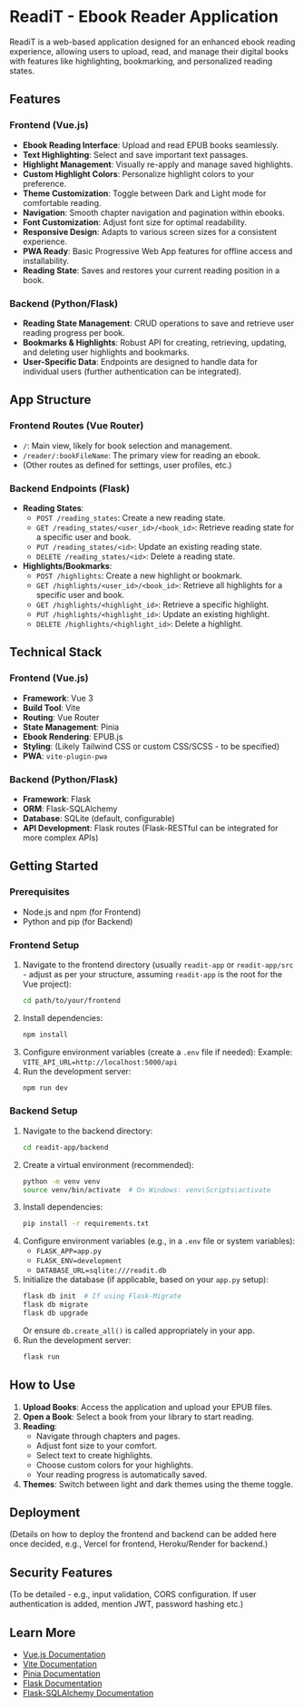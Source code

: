 # ReadiT - Ebook Reader Application

ReadiT is a web-based application designed for an enhanced ebook reading experience, allowing users to upload, read, and manage their digital books with features like highlighting, bookmarking, and personalized reading states.

## Features

### Frontend (Vue.js)

-   **Ebook Reading Interface**: Upload and read EPUB books seamlessly.
-   **Text Highlighting**: Select and save important text passages.
-   **Highlight Management**: Visually re-apply and manage saved highlights.
-   **Custom Highlight Colors**: Personalize highlight colors to your preference.
-   **Theme Customization**: Toggle between Dark and Light mode for comfortable reading.
-   **Navigation**: Smooth chapter navigation and pagination within ebooks.
-   **Font Customization**: Adjust font size for optimal readability.
-   **Responsive Design**: Adapts to various screen sizes for a consistent experience.
-   **PWA Ready**: Basic Progressive Web App features for offline access and installability.
-   **Reading State**: Saves and restores your current reading position in a book.

### Backend (Python/Flask)

-   **Reading State Management**: CRUD operations to save and retrieve user reading progress per book.
-   **Bookmarks & Highlights**: Robust API for creating, retrieving, updating, and deleting user highlights and bookmarks.
-   **User-Specific Data**: Endpoints are designed to handle data for individual users (further authentication can be integrated).

## App Structure

### Frontend Routes (Vue Router)

-   `/`: Main view, likely for book selection and management.
-   `/reader/:bookFileName`: The primary view for reading an ebook.
-   (Other routes as defined for settings, user profiles, etc.)

### Backend Endpoints (Flask)

-   **Reading States**:
    -   `POST /reading_states`: Create a new reading state.
    -   `GET /reading_states/<user_id>/<book_id>`: Retrieve reading state for a specific user and book.
    -   `PUT /reading_states/<id>`: Update an existing reading state.
    -   `DELETE /reading_states/<id>`: Delete a reading state.
-   **Highlights/Bookmarks**:
    -   `POST /highlights`: Create a new highlight or bookmark.
    -   `GET /highlights/<user_id>/<book_id>`: Retrieve all highlights for a specific user and book.
    -   `GET /highlights/<highlight_id>`: Retrieve a specific highlight.
    -   `PUT /highlights/<highlight_id>`: Update an existing highlight.
    -   `DELETE /highlights/<highlight_id>`: Delete a highlight.

## Technical Stack

### Frontend (Vue.js)

-   **Framework**: Vue 3
-   **Build Tool**: Vite
-   **Routing**: Vue Router
-   **State Management**: Pinia
-   **Ebook Rendering**: EPUB.js
-   **Styling**: (Likely Tailwind CSS or custom CSS/SCSS - to be specified)
-   **PWA**: `vite-plugin-pwa`

### Backend (Python/Flask)

-   **Framework**: Flask
-   **ORM**: Flask-SQLAlchemy
-   **Database**: SQLite (default, configurable)
-   **API Development**: Flask routes (Flask-RESTful can be integrated for more complex APIs)

## Getting Started

### Prerequisites

-   Node.js and npm (for Frontend)
-   Python and pip (for Backend)

### Frontend Setup

1.  Navigate to the frontend directory (usually `readit-app` or `readit-app/src` - adjust as per your structure, assuming `readit-app` is the root for the Vue project):
    ```bash
    cd path/to/your/frontend
    ```
2.  Install dependencies:
    ```bash
    npm install
    ```
3.  Configure environment variables (create a `.env` file if needed):
    Example: `VITE_API_URL=http://localhost:5000/api`
4.  Run the development server:
    ```bash
    npm run dev
    ```

### Backend Setup

1.  Navigate to the backend directory:
    ```bash
    cd readit-app/backend
    ```
2.  Create a virtual environment (recommended):
    ```bash
    python -m venv venv
    source venv/bin/activate  # On Windows: venv\Scripts\activate
    ```
3.  Install dependencies:
    ```bash
    pip install -r requirements.txt
    ```
4.  Configure environment variables (e.g., in a `.env` file or system variables):
    -   `FLASK_APP=app.py`
    -   `FLASK_ENV=development`
    -   `DATABASE_URL=sqlite:///readit.db`
5.  Initialize the database (if applicable, based on your `app.py` setup):
    ```bash
    flask db init  # If using Flask-Migrate
    flask db migrate
    flask db upgrade
    ```
    Or ensure `db.create_all()` is called appropriately in your app.
6.  Run the development server:
    ```bash
    flask run
    ```

## How to Use

1.  **Upload Books**: Access the application and upload your EPUB files.
2.  **Open a Book**: Select a book from your library to start reading.
3.  **Reading**:
    -   Navigate through chapters and pages.
    -   Adjust font size to your comfort.
    -   Select text to create highlights.
    -   Choose custom colors for your highlights.
    -   Your reading progress is automatically saved.
4.  **Themes**: Switch between light and dark themes using the theme toggle.

## Deployment

(Details on how to deploy the frontend and backend can be added here once decided, e.g., Vercel for frontend, Heroku/Render for backend.)

## Security Features

(To be detailed - e.g., input validation, CORS configuration. If user authentication is added, mention JWT, password hashing etc.)

## Learn More

-   [Vue.js Documentation](https://vuejs.org/)
-   [Vite Documentation](https://vitejs.dev/)
-   [Pinia Documentation](https://pinia.vuejs.org/)
-   [Flask Documentation](https://flask.palletsprojects.com/)
-   [Flask-SQLAlchemy Documentation](https://flask-sqlalchemy.palletsprojects.com/)

